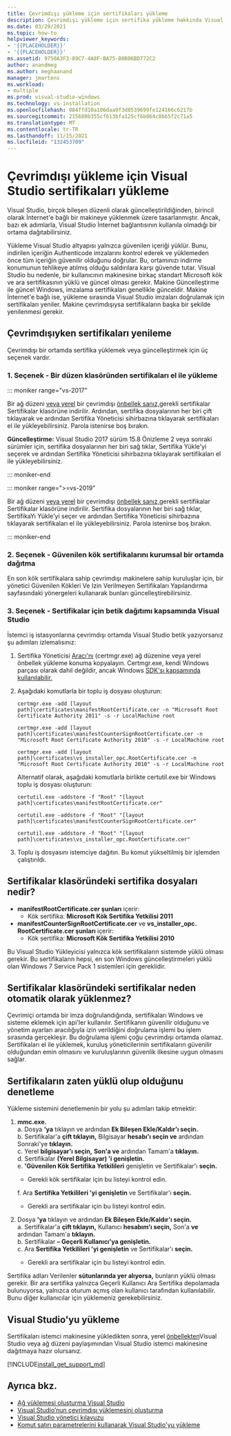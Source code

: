 ```yaml
---
title: Çevrimdışı yükleme için sertifikaları yükleme
description: Çevrimdışı yükleme için sertifika yükleme hakkında Visual Studio öğrenin.
ms.date: 03/29/2021
ms.topic: how-to
helpviewer_keywords:
- '{{PLACEHOLDER}}'
- '{{PLACEHOLDER}}'
ms.assetid: 9750A3F3-89C7-4A8F-BA75-B0B06BD772C2
author: anandmeg
ms.author: meghaanand
manager: jmartens
ms.workload:
- multiple
ms.prod: visual-studio-windows
ms.technology: vs-installation
ms.openlocfilehash: 084ffd10a106daa9f3d8539699fe124166c6217b
ms.sourcegitcommit: 215680b355cf613bfa125cf6b864c8bb5f2c71a5
ms.translationtype: MT
ms.contentlocale: tr-TR
ms.lasthandoff: 11/15/2021
ms.locfileid: "132453709"
---
```

# <a name="install-certificates-required-for-visual-studio-offline-installation"></a>Çevrimdışı yükleme için Visual Studio sertifikaları yükleme

Visual Studio, birçok bileşen düzenli olarak güncelleştirildiğinden, birincil olarak İnternet'e bağlı bir makineye yüklenmek üzere tasarlanmıştır. Ancak, bazı ek adımlarla, Visual Studio İnternet bağlantısının kullanıla olmadığı bir ortama dağıtabilirsiniz.

Yükleme Visual Studio altyapısı yalnızca güvenilen içeriği yüklür. Bunu, indirilen içeriğin Authenticode imzalarını kontrol ederek ve yüklemeden önce tüm içeriğin güvenilir olduğunu doğrular. Bu, ortamınızı indirme konumunun tehlikeye atılmış olduğu saldırılara karşı güvende tutar. Visual Studio bu nedenle, bir kullanıcının makinesine birkaç standart Microsoft kök ve ara sertifikasının yüklü ve güncel olması gerekir. Makine Güncelleştirme ile güncel Windows, imzalama sertifikaları genellikle günceldir. Makine İnternet'e bağlı ise, yükleme sırasında Visual Studio imzaları doğrulamak için sertifikaları yeniler. Makine çevrimdışıysa sertifikaların başka bir şekilde yenilenmesi gerekir.

## <a name="how-to-refresh-certificates-when-offline"></a>Çevrimdışıyken sertifikaları yenileme

Çevrimdışı bir ortamda sertifika yüklemek veya güncelleştirmek için üç seçenek vardır.

### <a name="option-1---manually-install-certificates-from-a-layout-folder"></a>1. Seçenek - Bir düzen klasöründen sertifikaları el ile yükleme

::: moniker range="vs-2017"

Bir ağ düzeni [veya yerel](../install/create-a-network-installation-of-visual-studio.md) bir çevrimdışı [önbellek sanız,](../install/create-an-offline-installation-of-visual-studio.md)gerekli sertifikalar Sertifikalar klasörüne indirilir. Ardından, sertifika dosyalarının her biri çift tıklayarak ve ardından Sertifika Yöneticisi sihirbazına tıklayarak sertifikaları el ile yükleyebilirsiniz. Parola istenirse boş bırakın.

**Güncelleştirme:** Visual Studio 2017 sürüm 15.8 Önizleme 2 veya sonraki sürümler için, sertifika dosyalarının her biri sağ tıklar, Sertifika Yükle'yi seçerek ve ardından Sertifika Yöneticisi sihirbazına tıklayarak sertifikaları el ile yükleyebilirsiniz.

::: moniker-end

::: moniker range=">=vs-2019"

Bir ağ düzeni [veya yerel](../install/create-a-network-installation-of-visual-studio.md) bir çevrimdışı [önbellek sanız,](../install/create-an-offline-installation-of-visual-studio.md)gerekli sertifikalar Sertifikalar klasörüne indirilir. Sertifika dosyalarının her biri sağ tıklar, SertifikaYı Yükle'yi seçer ve ardından Sertifika Yöneticisi sihirbazına tıklayarak sertifikaları el ile yükleyebilirsiniz. Parola istenirse boş bırakın.

::: moniker-end

### <a name="option-2---distribute-trusted-root-certificates-in-an-enterprise-environment"></a>2. Seçenek - Güvenilen kök sertifikalarını kurumsal bir ortamda dağıtma

En son kök sertifikalara sahip çevrimdışı makinelere sahip kuruluşlar için, [](/previous-versions/windows/it-pro/windows-server-2012-R2-and-2012/dn265983(v=ws.11)) bir yönetici Güvenilen Kökleri Ve Izin Verilmeyen Sertifikaları Yapılandırma sayfasındaki yönergeleri kullanarak bunları güncelleştirebilirsiniz.

### <a name="option-3---install-certificates-as-part-of-a-scripted-deployment-of-visual-studio"></a>3. Seçenek - Sertifikalar için betik dağıtımı kapsamında Visual Studio

İstemci iş istasyonlarına çevrimdışı ortamda Visual Studio betik yazıyorsanız şu adımları izlemalısınız:

1. Sertifika Yöneticisi [Aracı'nı](/dotnet/framework/tools/certmgr-exe-certificate-manager-tool) (certmgr.exe) ağ düzenine veya yerel önbellek yükleme konuma kopyalayın. Certmgr.exe, kendi Windows parçası olarak dahil değildir, ancak Windows [SDK'sı kapsamında kullanılabilir.](https://developer.microsoft.com/windows/downloads/windows-10-sdk)

2. Aşağıdaki komutlarla bir toplu iş dosyası oluşturun:

   ```shell
   certmgr.exe -add [layout path]\certificates\manifestRootCertificate.cer -n "Microsoft Root Certificate Authority 2011" -s -r LocalMachine root

   certmgr.exe -add [layout path]\certificates\manifestCounterSignRootCertificate.cer -n "Microsoft Root Certificate Authority 2010" -s -r LocalMachine root

   certmgr.exe -add [layout path]\certificates\vs_installer_opc.RootCertificate.cer -n "Microsoft Root Certificate Authority 2010" -s -r LocalMachine root
   ```
   
   Alternatif olarak, aşağıdaki komutlarla birlikte certutil.exe bir Windows toplu iş dosyası oluşturun:
   
      ```shell
   certutil.exe -addstore -f "Root" "[layout path]\certificates\manifestRootCertificate.cer"

   certutil.exe -addstore -f "Root" "[layout path]\certificates\manifestCounterSignRootCertificate.cer"

   certutil.exe -addstore -f "Root" "[layout path]\certificates\vs_installer_opc.RootCertificate.cer"
   ```

3. Toplu iş dosyasını istemciye dağıtın. Bu komut yükseltilmiş bir işlemden çalıştırıldı.

## <a name="what-are-the-certificates-files-in-the-certificates-folder"></a>Sertifikalar klasöründeki sertifika dosyaları nedir?

* **manifestRootCertificate.cer şunları** içerir:
  * Kök sertifika: **Microsoft Kök Sertifika Yetkilisi 2011**
* **manifestCounterSignRootCertificate.cer** ve **vs_installer_opc. RootCertificate.cer şunları** içerir:
  * Kök sertifika: **Microsoft Kök Sertifika Yetkilisi 2010**
 
Bu Visual Studio Yükleyicisi yalnızca kök sertifikaların sistemde yüklü olması gerekir. Bu sertifikaların hepsi, en son Windows güncelleştirmeleri yüklü olan Windows 7 Service Pack 1 sistemleri için gereklidir.

## <a name="why-are-the-certificates-from-the-certificates-folder-not-installed-automatically"></a>Sertifikalar klasöründeki sertifikalar neden otomatik olarak yüklenmez?

Çevrimiçi ortamda bir imza doğrulandığında, sertifikaları Windows ve sisteme eklemek için api'ler kullanılır. Sertifikanın güvenilir olduğunu ve yönetim ayarları aracılığıyla izin verildiğini doğrulama işlemi bu işlem sırasında gerçekleşir. Bu doğrulama işlemi çoğu çevrimdışı ortamda olamaz. Sertifikaları el ile yüklemek, kuruluş yöneticilerinin sertifikaların güvenilir olduğundan emin olmasını ve kuruluşlarının güvenlik ilkesine uygun olmasını sağlar.

## <a name="checking-if-certificates-are-already-installed"></a>Sertifikaların zaten yüklü olup olduğunu denetleme

Yükleme sistemini denetlemenin bir yolu şu adımları takip etmektir:

1. **mmc.exe.**<br/>
  a. Dosya **'ya** tıklayın ve ardından **Ek Bileşen Ekle/Kaldır'ı seçin.**<br/>
  b. Sertifikalar'a **çift tıklayın,** Bilgisayar **hesabı'ı seçin ve** ardından Sonraki'ye **tıklayın.**<br/>
  c. Yerel **bilgisayar'ı seçin,** **Son'a ve** ardından Tamam'a **tıklayın.**<br/>
  d. Sertifikalar **(Yerel Bilgisayar) 'i genişletin.**<br/>
  e. **'Güvenilen Kök Sertifika Yetkilileri** genişletin ve Sertifikalar'ı **seçin.**<br/>
    * Gerekli kök sertifikalar için bu listeyi kontrol edin.<br/>

   f. Ara **Sertifika Yetkilileri 'yi genişletin** ve Sertifikalar'ı **seçin.**<br/>
    * Gerekli ara sertifikalar için bu listeyi kontrol edin.<br/>

2. Dosya **'ya** tıklayın ve ardından **Ek Bileşen Ekle/Kaldır'ı seçin.**<br/>
  a. Sertifikalar'a **çift tıklayın,** Kullanıcı **hesabım'ı seçin,** Son'a **ve** ardından Tamam'a **tıklayın.**<br/>
  b. Sertifikalar **– Geçerli Kullanıcı'ya genişletin.**<br/>
  c. Ara **Sertifika Yetkilileri 'yi genişletin** ve Sertifikalar'ı **seçin.**<br/>
    * Gerekli ara sertifikalar için bu listeyi kontrol edin.<br/>

Sertifika adları Verilenler **sütunlarında yer alıyorsa,** bunların yüklü olması gerekir.  Bir ara sertifika yalnızca  Geçerli Kullanıcı Ara Sertifika depolamada bulunuyorsa, yalnızca oturum açmış olan kullanıcı tarafından kullanılabilir. Bunu diğer kullanıcılar için yüklemeniz gerekebilirsiniz.

## <a name="install-visual-studio"></a>Visual Studio'yu yükleme

Sertifikaları istemci makinesine yükledikten sonra, yerel [önbellekten](../install/create-an-offline-installation-of-visual-studio.md#step-3---install-visual-studio-from-the-local-cache)Visual Studio veya ağ düzeni [](create-a-network-installation-of-visual-studio.md#deploy-from-a-network-installation) paylaşımından Visual Studio istemci makinesine dağıtmaya hazır olursanız.

[!INCLUDE[install_get_support_md](includes/install_get_support_md.md)]

## <a name="see-also"></a>Ayrıca bkz.

* [Ağ yüklemesi oluşturma Visual Studio](../install/create-a-network-installation-of-visual-studio.md)
* [Visual Studio’nun çevrimdışı yüklemesini oluşturma](../install/create-an-offline-installation-of-visual-studio.md)
* [Visual Studio yönetici kılavuzu](visual-studio-administrator-guide.md)
* [Komut satırı parametrelerini kullanarak Visual Studio'yu yükleme](use-command-line-parameters-to-install-visual-studio.md)

